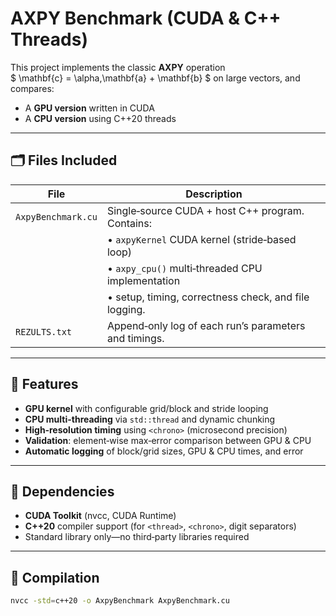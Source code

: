 # AXPY Benchmark (CUDA & C++ Threads)

This project implements the classic **AXPY** operation  
$
  \mathbf{c} = \alpha\,\mathbf{a} + \mathbf{b}
$
on large vectors, and compares:

- A **GPU version** written in CUDA  
- A **CPU version** using C++20 threads

---

## 🗂 Files Included

| File                   | Description                                                             |
|------------------------|-------------------------------------------------------------------------|
| `AxpyBenchmark.cu`     | Single‐source CUDA + host C++ program. Contains:                        |
|                        | • `axpyKernel` CUDA kernel (stride‐based loop)                         |
|                        | • `axpy_cpu()` multi‐threaded CPU implementation                        |
|                        | • setup, timing, correctness check, and file logging.                  |
| `REZULTS.txt`          | Append‐only log of each run’s parameters and timings.                   |

---

## 🔐 Features

- **GPU kernel** with configurable grid/block and stride looping  
- **CPU multi-threading** via `std::thread` and dynamic chunking  
- **High‐resolution timing** using `<chrono>` (microsecond precision)  
- **Validation**: element‐wise max‐error comparison between GPU & CPU  
- **Automatic logging** of block/grid sizes, GPU & CPU times, and error

---

## 🧱 Dependencies

- **CUDA Toolkit** (nvcc, CUDA Runtime)  
- **C++20** compiler support (for `<thread>`, `<chrono>`, digit separators)  
- Standard library only—no third‐party libraries required

---

## 🧪 Compilation

```bash
nvcc -std=c++20 -o AxpyBenchmark AxpyBenchmark.cu
